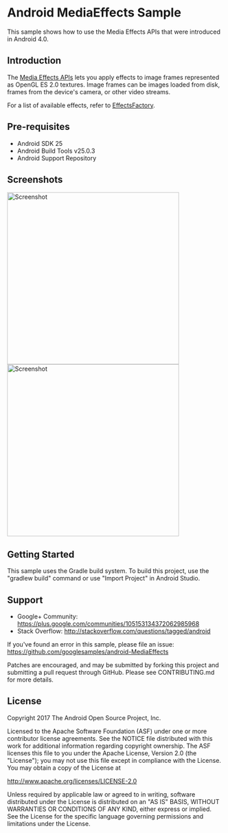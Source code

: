 
Android MediaEffects Sample
===================================

This sample shows how to use the Media Effects APIs that were
introduced in Android 4.0.

Introduction
------------

The [Media Effects APIs][1] lets you apply effects to image frames
represented as OpenGL ES 2.0 textures.  Image frames can be images
loaded from disk, frames from the device's camera, or other video
streams.

For a list of available effects, refer to [EffectsFactory][2].

[1]: http://developer.android.com/reference/android/media/effect/package-summary.html
[2]: http://developer.android.com/reference/android/media/effect/EffectFactory.html

Pre-requisites
--------------

- Android SDK 25
- Android Build Tools v25.0.3
- Android Support Repository

Screenshots
-------------

<img src="screenshots/menu.png" height="400" alt="Screenshot"/> <img src="screenshots/duotone.png" height="400" alt="Screenshot"/> 

Getting Started
---------------

This sample uses the Gradle build system. To build this project, use the
"gradlew build" command or use "Import Project" in Android Studio.

Support
-------

- Google+ Community: https://plus.google.com/communities/105153134372062985968
- Stack Overflow: http://stackoverflow.com/questions/tagged/android

If you've found an error in this sample, please file an issue:
https://github.com/googlesamples/android-MediaEffects

Patches are encouraged, and may be submitted by forking this project and
submitting a pull request through GitHub. Please see CONTRIBUTING.md for more details.

License
-------

Copyright 2017 The Android Open Source Project, Inc.

Licensed to the Apache Software Foundation (ASF) under one or more contributor
license agreements.  See the NOTICE file distributed with this work for
additional information regarding copyright ownership.  The ASF licenses this
file to you under the Apache License, Version 2.0 (the "License"); you may not
use this file except in compliance with the License.  You may obtain a copy of
the License at

http://www.apache.org/licenses/LICENSE-2.0

Unless required by applicable law or agreed to in writing, software
distributed under the License is distributed on an "AS IS" BASIS, WITHOUT
WARRANTIES OR CONDITIONS OF ANY KIND, either express or implied.  See the
License for the specific language governing permissions and limitations under
the License.
